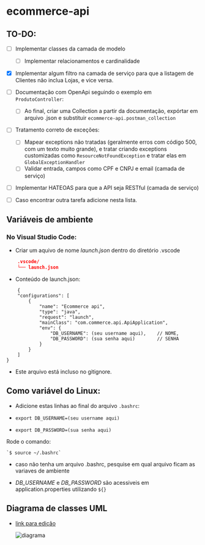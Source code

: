 # ecommerce-api

## TO-DO:

- [ ] Implementar classes da camada de modelo
  - [ ]  Implementar relacionamentos e cardinalidade

- [X] Implementar algum filtro na camada de serviço para que a listagem de Clientes não inclua Lojas, e vice versa.
  
- [ ] Documentação com OpenApi seguindo o exemplo em `ProdutoController`:
  - [ ] Ao final, criar uma Collection a partir da documentação, expórtar em arquivo .json e substituir `ecommerce-api.postman_collection` 
  
- [ ] Tratamento correto de exceções:
  - [ ] Mapear exceptions não tratadas (geralmente erros com código 500, com um texto muito grande), e tratar criando exceptions customizadas como `ResourceNotFoundException` e tratar elas em  `GlobalExceptionHandler`
  - [ ] Validar entrada, campos como CPF e CNPJ e email (camada de serviço)
  
- [ ] Implementar HATEOAS para que a API seja RESTful (camada de serviço)

- [ ] Caso encontrar outra tarefa adicione nesta lista.

## Variáveis de ambiente

### No Visual Studio Code:

- Criar um aquivo de nome *launch.json* dentro do diretório .vscode

```json
    .vscode/
    └── launch.json
```

- Conteúdo de launch.json:

```
    {
    "configurations": [
        {
            "name": "Ecommerce api",
            "type": "java",
            "request": "launch",
            "mainClass": "com.commerce.api.ApiApplication",
            "env": {
                "DB_USERNAME": (seu username aqui),    // NOME,
                "DB_PASSWORD": (sua senha aqui)        // SENHA 
            }
        }
    ]
}
```
- Este arquivo está incluso no gitignore.

## Como variável do Linux:

- Adicione estas linhas ao final do arquivo `.bashrc`:

-   `export DB_USERNAME=(seu username aqui)`

-   `export DB_PASSWORD=(sua senha aqui)`

Rode o comando:

    `$ source ~/.bashrc`

- caso não tenha um arquivo .bashrc, pesquise em qual arquivo ficam as variaves de ambiente

- *DB_USERNAME* e *DB_PASSWORD* são acessiveis em application.properties utilizando `${}`

## Diagrama de classes UML

- [link para edição](https://www.plantuml.com/plantuml/uml/TLJHJjmw47tFLupsYNk1XxuY524jHMq52D7o0OCz6rniJx2TRGlYW_eT_R5w4yTrabqUDidCcJDdPewuy05Tw8ok_BEoBJeqe9MbyAibO1UUk6fHF6D3i5gZGOaW2MvOakOLd9_VamXe6qrr3MzL9JHw3m--GwSu1W1EuPfj0qhsxr-3K_6hy-Gi6YfZRQpymMx0FKJ0FMi2ntg28eDAbm7BKvf0cZPifqLMaYF1CNOyYZlwhteVzQwr8Xi8w6U8qAp_hUJm_EXetcnzTvL65AWlCL9837YBNfIeXYmv7e3AX_Cxnx8BNCC6j-nKOD_dFg6_mNRCdi1d6wWXLuD05tcU-9BMR5g7K52HL38ojVtJzmEcQUA0kwyjAmaebL1iqLsbZaUfIvPGW1qPtj9XQB6uQ_wEQMlbrOi5tTvzgHPpjyEBh-PZR2CHnl1npnmdM0oGEBAeH9MHe_hs42vhJvd39fqVMv8NJWdayLfFktCDoPC4gi6t98PxNdBtg0dQvBpKuoL8-kW3ltG3URz2lVlfBp3ELmhjbxFKcMqh-kUCRkhBRyeGXFZZ0vesJOMXyudSzny3wynj7bGWCrXhG2TdnGhKwXNTm5HANdAybKjRUZpto6iB753tVHPagV_S4ocS3B1laTYW8Jk_UGwNnpOKMFBULDxLySYOUxUE1NcFRfuGR3VAcJq9j8BqDFw-apmUTmKVLd0Q_sfO_R_AhZq3b1AGypy7gF-Lv8h-TNcCCsZ8aHKAfrMxcjWadJd2DlWQ4RsdKdec8lFCKIKB1hAIHiXf5_Dft95ZLv_WINnzKBfW6_xyDb13jKod_bEHkQAwY48we_y2)
  

  ![diagrama](https://www.plantuml.com/plantuml/png/TLJHJjmw47tFLupsYNk1XxuY524jHMq52D7o0OCz6rniJx2TRGlYW_eT_R5w4yTrabqUDidCcJDdPewuy05Tw8ok_BEoBJeqe9MbyAibO1UUk6fHF6D3i5gZGOaW2MvOakOLd9_VamXe6qrr3MzL9JHw3m--GwSu1W1EuPfj0qhsxr-3K_6hy-Gi6YfZRQpymMx0FKJ0FMi2ntg28eDAbm7BKvf0cZPifqLMaYF1CNOyYZlwhteVzQwr8Xi8w6U8qAp_hUJm_EXetcnzTvL65AWlCL9837YBNfIeXYmv7e3AX_Cxnx8BNCC6j-nKOD_dFg6_mNRCdi1d6wWXLuD05tcU-9BMR5g7K52HL38ojVtJzmEcQUA0kwyjAmaebL1iqLsbZaUfIvPGW1qPtj9XQB6uQ_wEQMlbrOi5tTvzgHPpjyEBh-PZR2CHnl1npnmdM0oGEBAeH9MHe_hs42vhJvd39fqVMv8NJWdayLfFktCDoPC4gi6t98PxNdBtg0dQvBpKuoL8-kW3ltG3URz2lVlfBp3ELmhjbxFKcMqh-kUCRkhBRyeGXFZZ0vesJOMXyudSzny3wynj7bGWCrXhG2TdnGhKwXNTm5HANdAybKjRUZpto6iB753tVHPagV_S4ocS3B1laTYW8Jk_UGwNnpOKMFBULDxLySYOUxUE1NcFRfuGR3VAcJq9j8BqDFw-apmUTmKVLd0Q_sfO_R_AhZq3b1AGypy7gF-Lv8h-TNcCCsZ8aHKAfrMxcjWadJd2DlWQ4RsdKdec8lFCKIKB1hAIHiXf5_Dft95ZLv_WINnzKBfW6_xyDb13jKod_bEHkQAwY48we_y2)
